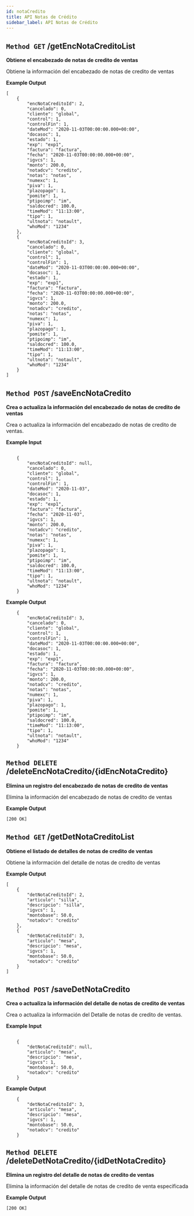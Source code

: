 ```yaml
---
id: notaCredito
title: API Notas de Crédito
sidebar_label: API Notas de Crédito
---
```


## `Method GET` /getEncNotaCreditoList
**Obtiene el encabezado de notas de credito de ventas**

Obtiene la información del encabezado de notas de credito de ventas

**Example Output**


```
[
    {
        "encNotaCreditoId": 2,
        "cancelado": 0,
        "cliente": "global",
        "control": 1,
        "controlFin": 1,
        "dateMod": "2020-11-03T00:00:00.000+00:00",
        "docasoc": 1,
        "estado": 1,
        "exp": "exp1",
        "factura": "factura",
        "fecha": "2020-11-03T00:00:00.000+00:00",
        "igvcs": 1,
        "monto": 200.0,
        "notadcv": "credito",
        "notas": "notas",
        "numexc": 1,
        "piva": 1,
        "plazopago": 1,
        "pomite": 1,
        "ptipoimp": "im",
        "saldocred": 100.0,
        "timeMod": "11:13:00",
        "tipo": 1,
        "ultnota": "notault",
        "whoMod": "1234"
    },
    {
        "encNotaCreditoId": 3,
        "cancelado": 0,
        "cliente": "global",
        "control": 1,
        "controlFin": 1,
        "dateMod": "2020-11-03T00:00:00.000+00:00",
        "docasoc": 1,
        "estado": 1,
        "exp": "exp1",
        "factura": "factura",
        "fecha": "2020-11-03T00:00:00.000+00:00",
        "igvcs": 1,
        "monto": 200.0,
        "notadcv": "credito",
        "notas": "notas",
        "numexc": 1,
        "piva": 1,
        "plazopago": 1,
        "pomite": 1,
        "ptipoimp": "im",
        "saldocred": 100.0,
        "timeMod": "11:13:00",
        "tipo": 1,
        "ultnota": "notault",
        "whoMod": "1234"
    }
]
```

## `Method POST` /saveEncNotaCredito
**Crea o actualiza la información del encabezado de notas de credito de ventas**

Crea o actualiza la información del encabezado de notas de credito de ventas.

**Example Input**

```
	
    {
        "encNotaCreditoId": null,
        "cancelado": 0,
        "cliente": "global",
        "control": 1,
        "controlFin": 1,
        "dateMod": "2020-11-03",
        "docasoc": 1,
        "estado": 1,
        "exp": "exp1",
        "factura": "factura",
        "fecha": "2020-11-03",
        "igvcs": 1,
        "monto": 200.0,
        "notadcv": "credito",
        "notas": "notas",
        "numexc": 1,
        "piva": 1,
        "plazopago": 1,
        "pomite": 1,
        "ptipoimp": "im",
        "saldocred": 100.0,
        "timeMod": "11:13:00",
        "tipo": 1,
        "ultnota": "notault",
        "whoMod": "1234"
    }

```

**Example Output**

```
	{
		"encNotaCreditoId": 3,
		"cancelado": 0,
		"cliente": "global",
		"control": 1,
		"controlFin": 1,
		"dateMod": "2020-11-03T00:00:00.000+00:00",
		"docasoc": 1,
		"estado": 1,
		"exp": "exp1",
		"factura": "factura",
		"fecha": "2020-11-03T00:00:00.000+00:00",
		"igvcs": 1,
		"monto": 200.0,
		"notadcv": "credito",
		"notas": "notas",
		"numexc": 1,
		"piva": 1,
		"plazopago": 1,
		"pomite": 1,
		"ptipoimp": "im",
		"saldocred": 100.0,
		"timeMod": "11:13:00",
		"tipo": 1,
		"ultnota": "notault",
		"whoMod": "1234"
	}

```
## `Method DELETE` /deleteEncNotaCredito/{idEncNotaCredito}
**Elimina un registro del encabezado de notas de credito de ventas**

Elimina la información del encabezado  de notas de credito de ventas

**Example Output**

```
[200 OK]
```

## `Method GET` /getDetNotaCreditoList
**Obtiene el listado de detalles de notas de credito de ventas**

Obtiene la información del detalle de notas de credito de ventas

**Example Output**


```
[
    {
        "detNotaCreditoId": 2,
        "articulo": "silla",
        "descripcio": "silla",
        "igvcs": 1,
        "montobase": 50.0,
        "notadcv": "credito"
    },
    {
        "detNotaCreditoId": 3,
        "articulo": "mesa",
        "descripcio": "mesa",
        "igvcs": 1,
        "montobase": 50.0,
        "notadcv": "credito"
    }
]

```

## `Method POST` /saveDetNotaCredito
**Crea o actualiza la información del detalle de notas de credito de ventas**

Crea o actualiza la información del Detalle de notas de credito de ventas.

**Example Input**

```
	
    {
        "detNotaCreditoId": null,
        "articulo": "mesa",
        "descripcio": "mesa",
        "igvcs": 1,
        "montobase": 50.0,
        "notadcv": "credito"
    }

```

**Example Output**

```
	{
		"detNotaCreditoId": 3,
		"articulo": "mesa",
		"descripcio": "mesa",
		"igvcs": 1,
		"montobase": 50.0,
		"notadcv": "credito"
	}

```
## `Method DELETE` /deleteDetNotaCredito/{idDetNotaCredito}
**Elimina un registro del detalle de notas de credito de ventas**

Elimina la información del detalle de notas de credito de venta especificada

**Example Output**

```
[200 OK]
```
